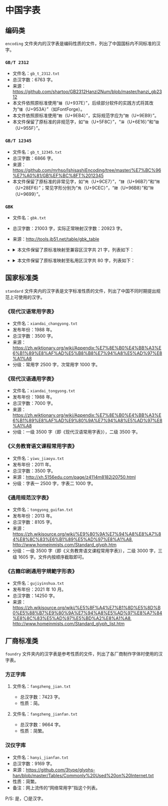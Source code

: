 # 中国字表

## 编码类

`encoding` 文件夹内的汉字表是编码性质的文件，列出了中国国标内不同标准的汉字。

### `GB/T 2312`

* 文件名：`gb_t_2312.txt`
* 总汉字数：6763 字。
* 来源：https://github.com/shartoo/GB2312Hanzi2Num/blob/master/hanzi_gb2312
* 本文件依照原标准使用“`鍾`（U+937E）”，后续部分软件的实践方式将其改为“`锺`（U+953A）”（如FontForge）。
* 本文件依照原标准使用“`麴`（U+9EB4）”，实际规范字应为“`麹`（U+9EB9）”。
* 本文件保留了原标准的非规范字，如“`後`（U+5F8C）”，“`渖`（U+6E16）”和“`镟`（U+955F）”。

### `GB/T 12345`

* 文件名：`gb_t_12345.txt`
* 总汉字数：6866 字。
* 来源：https://github.com/mrhso/IshisashiEncoding/tree/master/%E7%BC%96%E7%A0%81/GB%EF%BC%8FT%2012345
* 本文件保留了原标准的非常见字，如“`鳧`（U+9CE7）”，“`隷`（U+96B7）”和“`𨻶`（U+28EF6）”；常见字形分别为“`鳬`（U+9CEC）”，“`隸`（U+96B8）”和“`隙`（U+9699）”。

### `GBK`

* 文件名：`gbk.txt`
* 总汉字数：21003 字，实际正常映射汉字数：20923 字。
* 来源：http://tools.jb51.net/table/gbk_table
* <details>
    <summary>本文件保留了原标准映射至兼容区汉字共 21 字，列表如下：</summary>
    <p>

	* 郎（U+F92C）
	* 凉（U+F979）
	* 秊（U+F995）
	* 裏（U+F9E7）
	* 隣（U+F9F1）
	* 兀（U+FA0C）
	* 嗀（U+FA0D）
	* 﨎（U+FA0E）
	* 﨏（U+FA0F）
	* 﨑（U+FA11）
	* 﨓（U+FA13）
	* 﨔（U+FA14）
	* 礼（U+FA18）
	* 﨟（U+FA1F）
	* 蘒（U+FA20）
	* 﨡（U+FA21）
	* 﨣（U+FA23）
	* 﨤（U+FA24）
	* 﨧（U+FA27）
	* 﨨（U+FA28）
	* 﨩（U+FA29）

    </p>
</details>

* <details>
    <summary>本文件保留了原标准映射至私用区汉字共 80 字，列表如下：</summary>
    <p>

	* ⺁（U+E815，正常映射 U+2E81）
	* 𠂇（U+E816，正常映射 U+20087）
	* 𠂉（U+E817，正常映射 U+20089）
	* 𠃌（U+E818，正常映射 U+200CC）
	* ⺄（U+E819，正常映射 U+2E84）
	* 㑳（U+E81A，正常映射 U+3473）
	* 㑇（U+E81B，正常映射 U+3447）
	* ⺈（U+E81C，正常映射 U+2E88）
	* ⺋（U+E81D，正常映射 U+2E8B）
	* 龴（U+E81E，正常映射 U+9FB4）
	* 㖞（U+E81F，正常映射 U+359E）
	* 㘚（U+E820，正常映射 U+361A）
	* 㘎（U+E821，正常映射 U+360E）
	* ⺌（U+E822，正常映射 U+2E8C）
	* ⺗（U+E823，正常映射 U+2E97）
	* 㥮（U+E824，正常映射 U+396E）
	* 㤘（U+E825，正常映射 U+3918）
	* 龵（U+E826，正常映射 U+9FB5）
	* 㧏（U+E827，正常映射 U+39CF）
	* 㧟（U+E828，正常映射 U+39DF）
	* 㩳（U+E829，正常映射 U+3A73）
	* 㧐（U+E82A，正常映射 U+39D0）
	* 龶（U+E82B，正常映射 U+9FB6）
	* 龷（U+E82C，正常映射 U+9FB7）
	* 㭎（U+E82D，正常映射 U+3B4E）
	* 㱮（U+E82E，正常映射 U+3C6E）
	* 㳠（U+E82F，正常映射 U+3CE0）
	* ⺧（U+E830，正常映射 U+2EA7）
	* 𡗗（U+E831，正常映射 U+215D7）
	* 龸（U+E832，正常映射 U+9FB8）
	* ⺪（U+E833，正常映射 U+2EAA）
	* 䁖（U+E834，正常映射 U+4056）
	* 䅟（U+E835，正常映射 U+415F）
	* ⺮（U+E836，正常映射 U+2EAE）
	* 䌷（U+E837，正常映射 U+4337）
	* ⺳（U+E838，正常映射 U+2EB3）
	* ⺶（U+E839，正常映射 U+2EB6）
	* ⺷（U+E83A，正常映射 U+2EB7）
	* 𢦏（U+E83B，正常映射 U+2298F）
	* 䎱（U+E83C，正常映射 U+43B1）
	* 䎬（U+E83D，正常映射 U+43AC）
	* ⺻（U+E83E，正常映射 U+2EBB）
	* 䏝（U+E83F，正常映射 U+43DD）
	* 䓖（U+E840，正常映射 U+44D6）
	* 䙡（U+E841，正常映射 U+4661）
	* 䙌（U+E842，正常映射 U+464C）
	* 龹（U+E843，正常映射 U+9FB9）
	* 䜣（U+E844，正常映射 U+4723）
	* 䜩（U+E845，正常映射 U+4729）
	* 䝼（U+E846，正常映射 U+477C）
	* 䞍（U+E847，正常映射 U+478D）
	* ⻊（U+E848，正常映射 U+2ECA）
	* 䥇（U+E849，正常映射 U+4947）
	* 䥺（U+E84A，正常映射 U+497A）
	* 䥽（U+E84B，正常映射 U+497D）
	* 䦂（U+E84C，正常映射 U+4982）
	* 䦃（U+E84D，正常映射 U+4983）
	* 䦅（U+E84E，正常映射 U+4985）
	* 䦆（U+E84F，正常映射 U+4986）
	* 䦟（U+E850，正常映射 U+499F）
	* 䦛（U+E851，正常映射 U+499B）
	* 䦷（U+E852，正常映射 U+49B7）
	* 䦶（U+E853，正常映射 U+49B6）
	* 龺（U+E854，正常映射 U+9FBA）
	* 𤇾（U+E855，正常映射 U+241FE）
	* 䲣（U+E856，正常映射 U+4CA3）
	* 䲟（U+E857，正常映射 U+4C9F）
	* 䲠（U+E858，正常映射 U+4CA0）
	* 䲡（U+E859，正常映射 U+4CA1）
	* 䱷（U+E85A，正常映射 U+4C77）
	* 䲢（U+E85B，正常映射 U+4CA2）
	* 䴓（U+E85C，正常映射 U+4D13）
	* 䴔（U+E85D，正常映射 U+4D14）
	* 䴕（U+E85E，正常映射 U+4D15）
	* 䴖（U+E85F，正常映射 U+4D16）
	* 䴗（U+E860，正常映射 U+4D17）
	* 䴘（U+E861，正常映射 U+4D18）
	* 䴙（U+E862，正常映射 U+4D19）
	* 䶮（U+E863，正常映射 U+4DAE）
	* 龻（U+E864，正常映射 U+9FBB）

    </p>
</summary>

## 国家标准类

`standard` 文件夹内的汉字表是文字标准性质的文件，列出了中国不同时期提出规范上可使用的汉字。

### 《现代汉语常用字表》

* 文件名：`xiandai_changyong.txt`
* 发布年份：1988 年。
* 总汉字数：3500 字。
* 来源：https://zh.wiktionary.org/wiki/Appendix:%E7%8E%B0%E4%BB%A3%E6%B1%89%E8%AF%AD%E5%B8%B8%E7%94%A8%E5%AD%97%E8%A1%A8
* 分级：常用字 2500 字，次常用字 1000 字。

### 《现代汉语通用字表》

* 文件名：`xiandai_tongyong.txt`
* 发布年份：1988 年。
* 总汉字数：7000 字。
* 来源：https://zh.wiktionary.org/wiki/Appendix:%E7%8E%B0%E4%BB%A3%E6%B1%89%E8%AF%AD%E9%80%9A%E7%94%A8%E5%AD%97%E8%A1%A8
* 分级：一级 3500 字（即《现代汉语常用字表》），二级 3500 字。

### 《义务教育语文课程常用字表》

* 文件名：`yiwu_jiaoyu.txt`
* 发布年份：2011 年。
* 总汉字数：3500 字。
* 来源：http://xh.5156edu.com/page/z4114m8182j20750.html
* 分级：字表一 2500 字，字表二 1000 字。

### 《通用规范汉字表》

* 文件名：`tongyong_guifan.txt`
* 发布年份：2013 年。
* 总汉字数：8105 字。
* 来源：https://zh.wikisource.org/wiki/%E9%80%9A%E7%94%A8%E8%A7%84%E8%8C%83%E6%B1%89%E5%AD%97%E8%A1%A8, http://www.homeinmists.com/Standard_glyph.htm
* 分级：一级 3500 字（即《义务教育语文课程常用字表》），二级 3000 字，三级 1605 字。文件内按顺序截取即可。

### 《古籍印刷通用字規範字形表》

* 文件名：`gujiyinshua.txt`
* 发布年份：2021 年 10 月。
* 总汉字数：14250 字。
* 来源：https://zh.wikisource.org/wiki/%E5%8F%A4%E7%B1%8D%E5%8D%B0%E5%88%B7%E9%80%9A%E7%94%A8%E5%AD%97%E8%A7%84%E8%8C%83%E5%AD%97%E5%BD%A2%E8%A1%A8, http://www.homeinmists.com/Standard_glyph_list.htm


## 厂商标准类

`foundry` 文件夹内的汉字表是参考性质的文件，列出了各厂商制作字体时使用的汉字表。

### 方正字库

1. 文件名：`fangzheng_jian.txt`
    * 总汉字数：7423 字。
    * 性质：简。

2. 文件名：`fangzheng_jianfan.txt`
    * 总汉字数：9664 字。
    * 性质：简繁。

### 汉仪字库

* 文件名：`hanyi_jianfan.txt`
* 总汉字数：9169 字。
* 来源：https://github.com/3type/glyphs-han/blob/master/Tables/Commonly%20Used%20on%20Internet.txt
* 性质：简繁。
* 备注：网上流传的“网络常用字”指这个列表。

P/S: 是，〇是汉字。
